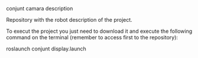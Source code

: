 
conjunt camara description

Repository with the robot description of the project.

To execut the project you just need to download it and execute the following command on the terminal (remember to access first to the repository):

roslaunch conjunt display.launch


